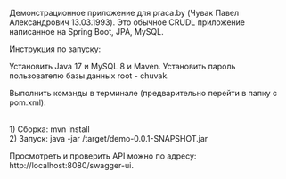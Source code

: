 Демонстрационное приложение для praca.by (Чувак Павел Александрович 13.03.1993).
Это обычное CRUDL приложение написанное на Spring Boot, JPA, MySQL.

Инструкция по запуску:

<p>Установить Java 17 и MySQL 8 и Maven. Установить пароль пользователю базы данных root - chuvak.</p>
<p>Выполнить команды в терминале (предварительно перейти в папку с pom.xml):</p> 
<br>1) Сборка: mvn install
<br>2) Запуск: java -jar /target/demo-0.0.1-SNAPSHOT.jar

<p>Просмотреть и проверить API можно по адресу: http://localhost:8080/swagger-ui.</p>

